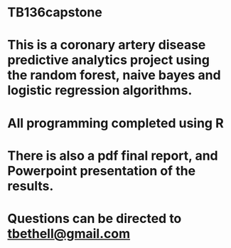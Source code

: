 # TB136capstone

# This is a coronary artery disease predictive analytics project using the random forest, naive bayes and logistic regression algorithms.
# All programming completed using R

# There is also a pdf final report, and Powerpoint presentation of the results.

# Questions can be directed to tbethell@gmail.com

